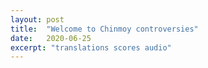 ```yaml
---
layout: post
title:  "Welcome to Chinmoy controversies"
date:   2020-06-25
excerpt: "translations scores audio"
---
```

